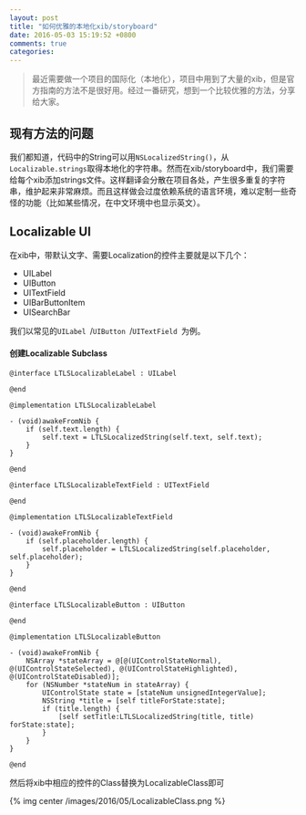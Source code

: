 ```yaml
---
layout: post
title: "如何优雅的本地化xib/storyboard"
date: 2016-05-03 15:19:52 +0800
comments: true
categories: 
---
```


> 最近需要做一个项目的国际化（本地化），项目中用到了大量的xib，但是官方指南的方法不是很好用。经过一番研究，想到一个比较优雅的方法，分享给大家。

现有方法的问题
---

我们都知道，代码中的String可以用`NSLocalizedString()`，从`Localizable.strings`取得本地化的字符串。然而在xib/storyboard中，我们需要给每个xib添加strings文件。这样翻译会分散在项目各处，产生很多重复的字符串，维护起来非常麻烦。而且这样做会过度依赖系统的语言环境，难以定制一些奇怪的功能（比如某些情况，在中文环境中也显示英文）。

Localizable UI
---

在xib中，带默认文字、需要Localization的控件主要就是以下几个：

* UILabel
* UIButton
* UITextField
* UIBarButtonItem
* UISearchBar

我们以常见的`UILabel `/`UIButton `/`UITextField `为例。

#### 创建Localizable Subclass

```objc
@interface LTLSLocalizableLabel : UILabel

@end

@implementation LTLSLocalizableLabel

- (void)awakeFromNib {
    if (self.text.length) {
        self.text = LTLSLocalizedString(self.text, self.text);
    }
}

@end

```

```objc
@interface LTLSLocalizableTextField : UITextField

@end

@implementation LTLSLocalizableTextField

- (void)awakeFromNib {
    if (self.placeholder.length) {
        self.placeholder = LTLSLocalizedString(self.placeholder, self.placeholder);
    }
}

@end
```

```objc
@interface LTLSLocalizableButton : UIButton

@end

@implementation LTLSLocalizableButton

- (void)awakeFromNib {
    NSArray *stateArray = @[@(UIControlStateNormal), @(UIControlStateSelected), @(UIControlStateHighlighted), @(UIControlStateDisabled)];
    for (NSNumber *stateNum in stateArray) {
        UIControlState state = [stateNum unsignedIntegerValue];
        NSString *title = [self titleForState:state];
        if (title.length) {
            [self setTitle:LTLSLocalizedString(title, title) forState:state];
        }
    }
}

@end
```

然后将xib中相应的控件的Class替换为LocalizableClass即可

{% img center /images/2016/05/LocalizableClass.png %}